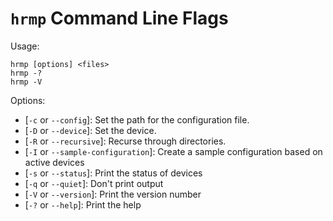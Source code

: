 # `hrmp` Command Line Flags

Usage:
```
hrmp [options] <files>
hrmp -?
hrmp -V
```

Options:

- [`-c` or `--config`]: Set the path for the configuration file.
- [`-D` or `--device`]: Set the device.
- [`-R` or `--recursive`]: Recurse through directories.
- [`-I` or `--sample-configuration`]: Create a sample configuration based on active devices
- [`-s` or `--status`]: Print the status of devices
- [`-q` or `--quiet`]: Don't print output
- [`-V` or `--version`]: Print the version number
- [`-?` or `--help`]: Print the help

